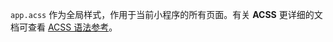 `app.acss` 作为全局样式，作用于当前小程序的所有页面。有关 **ACSS** 更详细的文档可查看 [ACSS 语法参考](https://opendocs.alipay.com/mini/framework/acss)。
